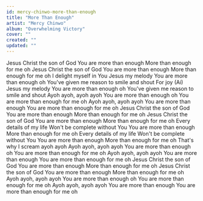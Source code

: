 ```yaml
---
id: mercy-chinwo-more-than-enough
title: "More Than Enough"
artist: "Mercy Chinwo"
album: "Overwhelming Victory"
cover: ""
created: ""
updated: ""
---
```


Jesus Christ the son of God
You are more than enough
More than enough for me oh
Jesus Christ the son of God
You are more than enough
More than enough for me oh
I delight myself in You
Jesus my melody
You are more than enough oh
You've given me reason to smile and shout
For joy (Ai)
Jesus my melody
You are more than enough oh
You've given me reason to smile and shout
Ayoh ayoh, ayoh ayoh
You are more than enough oh
You are more than enough for me oh
Ayoh ayoh, ayoh ayoh
You are more than enough
You are more than enough for me oh
Jesus Christ the son of God
You are more than enough
More than enough for me oh
Jesus Christ the son of God
You are more than enough
More than enough for me oh
Every details of my life
Won't be complete without You
You are more than enough
More than enough for me oh
Every details of my life
Won't be complete without You
You are more than enough
More than enough for me oh
That's why I scream ayoh ayoh
Ayoh ayoh, ayoh ayoh
You are more than enough oh
You are more than enough for me oh
Ayoh ayoh, ayoh ayoh
You are more than enough
You are more than enough for me oh
Jesus Christ the son of God
You are more than enough
More than enough for me oh
Jesus Christ the son of God
You are more than enough
More than enough for me oh
Ayoh ayoh, ayoh ayoh
You are more than enough oh
You are more than enough for me oh
Ayoh ayoh, ayoh ayoh
You are more than enough
You are more than enough for me oh